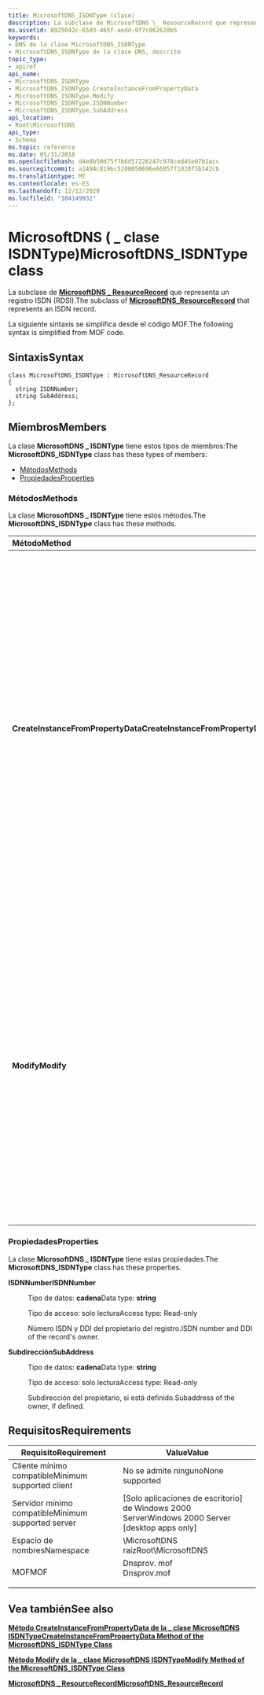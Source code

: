 ```yaml
---
title: MicrosoftDNS_ISDNType (clase)
description: La subclase de MicrosoftDNS \_ ResourceRecord que representa un registro ISDN (RDSI).
ms.assetid: 8925042c-65d3-465f-aedd-9f7c862620b5
keywords:
- DNS de la clase MicrosoftDNS_ISDNType
- MicrosoftDNS_ISDNType de la clase DNS, descrito
topic_type:
- apiref
api_name:
- MicrosoftDNS_ISDNType
- MicrosoftDNS_ISDNType.CreateInstanceFromPropertyData
- MicrosoftDNS_ISDNType.Modify
- MicrosoftDNS_ISDNType.ISDNNumber
- MicrosoftDNS_ISDNType.SubAddress
api_location:
- Root\MicrosoftDNS
api_type:
- Schema
ms.topic: reference
ms.date: 05/31/2018
ms.openlocfilehash: d4e8b50d75f7b6d57226247c978ced45e07b1acc
ms.sourcegitcommit: a1494c819bc5200050696e66057f1020f5b142cb
ms.translationtype: MT
ms.contentlocale: es-ES
ms.lasthandoff: 12/12/2020
ms.locfileid: "104149932"
---
```

# <a name="microsoftdns_isdntype-class"></a><span data-ttu-id="13dbd-105">MicrosoftDNS ( \_ clase ISDNType)</span><span class="sxs-lookup"><span data-stu-id="13dbd-105">MicrosoftDNS\_ISDNType class</span></span>

<span data-ttu-id="13dbd-106">La subclase de [**MicrosoftDNS \_ ResourceRecord**](microsoftdns-resourcerecord.md) que representa un registro ISDN (RDSI).</span><span class="sxs-lookup"><span data-stu-id="13dbd-106">The subclass of [**MicrosoftDNS\_ResourceRecord**](microsoftdns-resourcerecord.md) that represents an ISDN record.</span></span>

<span data-ttu-id="13dbd-107">La siguiente sintaxis se simplifica desde el código MOF.</span><span class="sxs-lookup"><span data-stu-id="13dbd-107">The following syntax is simplified from MOF code.</span></span>

## <a name="syntax"></a><span data-ttu-id="13dbd-108">Sintaxis</span><span class="sxs-lookup"><span data-stu-id="13dbd-108">Syntax</span></span>

``` syntax
class MicrosoftDNS_ISDNType : MicrosoftDNS_ResourceRecord
{
  string ISDNNumber;
  string SubAddress;
};
```

## <a name="members"></a><span data-ttu-id="13dbd-109">Miembros</span><span class="sxs-lookup"><span data-stu-id="13dbd-109">Members</span></span>

<span data-ttu-id="13dbd-110">La clase **MicrosoftDNS \_ ISDNType** tiene estos tipos de miembros:</span><span class="sxs-lookup"><span data-stu-id="13dbd-110">The **MicrosoftDNS\_ISDNType** class has these types of members:</span></span>

-   [<span data-ttu-id="13dbd-111">Métodos</span><span class="sxs-lookup"><span data-stu-id="13dbd-111">Methods</span></span>](#methods)
-   [<span data-ttu-id="13dbd-112">Propiedades</span><span class="sxs-lookup"><span data-stu-id="13dbd-112">Properties</span></span>](#properties)

### <a name="methods"></a><span data-ttu-id="13dbd-113">Métodos</span><span class="sxs-lookup"><span data-stu-id="13dbd-113">Methods</span></span>

<span data-ttu-id="13dbd-114">La clase **MicrosoftDNS \_ ISDNType** tiene estos métodos.</span><span class="sxs-lookup"><span data-stu-id="13dbd-114">The **MicrosoftDNS\_ISDNType** class has these methods.</span></span>



| <span data-ttu-id="13dbd-115">Método</span><span class="sxs-lookup"><span data-stu-id="13dbd-115">Method</span></span>                             | <span data-ttu-id="13dbd-116">Descripción</span><span class="sxs-lookup"><span data-stu-id="13dbd-116">Description</span></span>                                                                                                                                                                                                                                                                                                                                                           |
|:-----------------------------------|:----------------------------------------------------------------------------------------------------------------------------------------------------------------------------------------------------------------------------------------------------------------------------------------------------------------------------------------------------------------------|
| <span data-ttu-id="13dbd-117">**CreateInstanceFromPropertyData**</span><span class="sxs-lookup"><span data-stu-id="13dbd-117">**CreateInstanceFromPropertyData**</span></span> | <span data-ttu-id="13dbd-118">Crea una instancia de un registro de recursos ISDN basado en los datos de los parámetros de entrada del método: el nombre del servidor DNS del registro, el nombre del contenedor, el nombre del propietario, la clase (valor predeterminado = IN), el valor de período de vida y el número y la Subdirección ISDN del propietario.</span><span class="sxs-lookup"><span data-stu-id="13dbd-118">Instantiates an ISDN Resource Record based on the data in the method's input parameters: the record's DNS Server Name, Container Name, Owner Name, class (default = IN), time-to-live value, and the ISDN number and subaddress of the owner.</span></span> <span data-ttu-id="13dbd-119">Devuelve una referencia al nuevo objeto como parámetro de salida.</span><span class="sxs-lookup"><span data-stu-id="13dbd-119">It returns a reference to the new object as an output parameter.</span></span> <br/> <span data-ttu-id="13dbd-120">Calificadores: implementados, estáticos</span><span class="sxs-lookup"><span data-stu-id="13dbd-120">Qualifiers: Implemented, static</span></span><br/> |
| <span data-ttu-id="13dbd-121">**Modify**</span><span class="sxs-lookup"><span data-stu-id="13dbd-121">**Modify**</span></span>                         | <span data-ttu-id="13dbd-122">Actualiza el TTL, el número ISDN (RDSI) y la Subdirección a los valores especificados como parámetros de entrada de este método.</span><span class="sxs-lookup"><span data-stu-id="13dbd-122">Updates the TTL, ISDN Number, and Subaddress to the values specified as the input parameters of this method.</span></span> <span data-ttu-id="13dbd-123">Si no se especifica un nuevo valor para un parámetro, no se cambia el valor actual del parámetro.</span><span class="sxs-lookup"><span data-stu-id="13dbd-123">If a new value for a parameter is not specified, then the current value for the parameter is not changed.</span></span> <span data-ttu-id="13dbd-124">El método devuelve una referencia al objeto modificado como parámetro de salida.</span><span class="sxs-lookup"><span data-stu-id="13dbd-124">The method returns a reference to the modified object as an output parameter.</span></span> <br/> <span data-ttu-id="13dbd-125">Calificadores: implementados</span><span class="sxs-lookup"><span data-stu-id="13dbd-125">Qualifiers: Implemented</span></span><br/>                   |



 

### <a name="properties"></a><span data-ttu-id="13dbd-126">Propiedades</span><span class="sxs-lookup"><span data-stu-id="13dbd-126">Properties</span></span>

<span data-ttu-id="13dbd-127">La clase **MicrosoftDNS \_ ISDNType** tiene estas propiedades.</span><span class="sxs-lookup"><span data-stu-id="13dbd-127">The **MicrosoftDNS\_ISDNType** class has these properties.</span></span>

<dl> <dt>

<span data-ttu-id="13dbd-128">**ISDNNumber**</span><span class="sxs-lookup"><span data-stu-id="13dbd-128">**ISDNNumber**</span></span>
</dt> <dd> <dl> <dt>

<span data-ttu-id="13dbd-129">Tipo de datos: **cadena**</span><span class="sxs-lookup"><span data-stu-id="13dbd-129">Data type: **string**</span></span>
</dt> <dt>

<span data-ttu-id="13dbd-130">Tipo de acceso: solo lectura</span><span class="sxs-lookup"><span data-stu-id="13dbd-130">Access type: Read-only</span></span>
</dt> </dl>

<span data-ttu-id="13dbd-131">Número ISDN y DDI del propietario del registro.</span><span class="sxs-lookup"><span data-stu-id="13dbd-131">ISDN number and DDI of the record's owner.</span></span>

</dd> <dt>

<span data-ttu-id="13dbd-132">**Subdirección**</span><span class="sxs-lookup"><span data-stu-id="13dbd-132">**SubAddress**</span></span>
</dt> <dd> <dl> <dt>

<span data-ttu-id="13dbd-133">Tipo de datos: **cadena**</span><span class="sxs-lookup"><span data-stu-id="13dbd-133">Data type: **string**</span></span>
</dt> <dt>

<span data-ttu-id="13dbd-134">Tipo de acceso: solo lectura</span><span class="sxs-lookup"><span data-stu-id="13dbd-134">Access type: Read-only</span></span>
</dt> </dl>

<span data-ttu-id="13dbd-135">Subdirección del propietario, si está definido.</span><span class="sxs-lookup"><span data-stu-id="13dbd-135">Subaddress of the owner, if defined.</span></span>

</dd> </dl>

## <a name="requirements"></a><span data-ttu-id="13dbd-136">Requisitos</span><span class="sxs-lookup"><span data-stu-id="13dbd-136">Requirements</span></span>



| <span data-ttu-id="13dbd-137">Requisito</span><span class="sxs-lookup"><span data-stu-id="13dbd-137">Requirement</span></span> | <span data-ttu-id="13dbd-138">Value</span><span class="sxs-lookup"><span data-stu-id="13dbd-138">Value</span></span> |
|-------------------------------------|----------------------------------------------------------------------------------------|
| <span data-ttu-id="13dbd-139">Cliente mínimo compatible</span><span class="sxs-lookup"><span data-stu-id="13dbd-139">Minimum supported client</span></span><br/> | <span data-ttu-id="13dbd-140">No se admite ninguno</span><span class="sxs-lookup"><span data-stu-id="13dbd-140">None supported</span></span><br/>                                                              |
| <span data-ttu-id="13dbd-141">Servidor mínimo compatible</span><span class="sxs-lookup"><span data-stu-id="13dbd-141">Minimum supported server</span></span><br/> | <span data-ttu-id="13dbd-142">\[Solo aplicaciones de escritorio\] de Windows 2000 Server</span><span class="sxs-lookup"><span data-stu-id="13dbd-142">Windows 2000 Server \[desktop apps only\]</span></span><br/>                                   |
| <span data-ttu-id="13dbd-143">Espacio de nombres</span><span class="sxs-lookup"><span data-stu-id="13dbd-143">Namespace</span></span><br/>                | <span data-ttu-id="13dbd-144">\\MicrosoftDNS raíz</span><span class="sxs-lookup"><span data-stu-id="13dbd-144">Root\\MicrosoftDNS</span></span><br/>                                                          |
| <span data-ttu-id="13dbd-145">MOF</span><span class="sxs-lookup"><span data-stu-id="13dbd-145">MOF</span></span><br/>                      | <dl> <span data-ttu-id="13dbd-146"><dt>Dnsprov. mof</dt></span><span class="sxs-lookup"><span data-stu-id="13dbd-146"><dt>Dnsprov.mof</dt></span></span> </dl> |



## <a name="see-also"></a><span data-ttu-id="13dbd-147">Vea también</span><span class="sxs-lookup"><span data-stu-id="13dbd-147">See also</span></span>

<dl> <dt>

[<span data-ttu-id="13dbd-148">**Método CreateInstanceFromPropertyData de la \_ clase MicrosoftDNS ISDNType**</span><span class="sxs-lookup"><span data-stu-id="13dbd-148">**CreateInstanceFromPropertyData Method of the MicrosoftDNS\_ISDNType Class**</span></span>](microsoftdns-isdntype-createinstancefrompropertydata.md)
</dt> <dt>

[<span data-ttu-id="13dbd-149">**Método Modify de la \_ clase MicrosoftDNS ISDNType**</span><span class="sxs-lookup"><span data-stu-id="13dbd-149">**Modify Method of the MicrosoftDNS\_ISDNType Class**</span></span>](microsoftdns-isdntype-modify.md)
</dt> <dt>

[<span data-ttu-id="13dbd-150">**MicrosoftDNS \_ ResourceRecord**</span><span class="sxs-lookup"><span data-stu-id="13dbd-150">**MicrosoftDNS\_ResourceRecord**</span></span>](microsoftdns-resourcerecord.md)
</dt> </dl>

 

 





